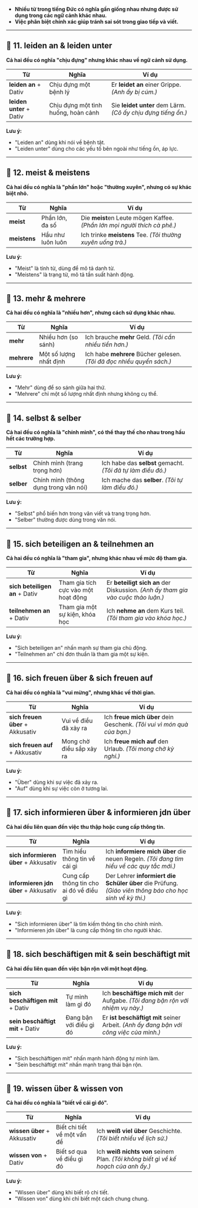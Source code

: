 
- **Nhiều từ trong tiếng Đức có nghĩa gần giống nhau nhưng được sử dụng trong các ngữ cảnh khác nhau.**  
- **Việc phân biệt chính xác giúp tránh sai sót trong giao tiếp và viết.**

---

## **📍 11. leiden an & leiden unter**

**Cả hai đều có nghĩa "chịu đựng" nhưng khác nhau về ngữ cảnh sử dụng.**

|**Từ**|**Nghĩa**|**Ví dụ**|
|---|---|---|
|**leiden an** + Dativ|Chịu đựng một bệnh lý|Er **leidet an** einer Grippe. _(Anh ấy bị cúm.)_|
|**leiden unter** + Dativ|Chịu đựng một tình huống, hoàn cảnh|Sie **leidet unter** dem Lärm. _(Cô ấy chịu đựng tiếng ồn.)_|

**Lưu ý:**  
  - "Leiden an" dùng khi nói về bệnh tật.  
  - "Leiden unter" dùng cho các yếu tố bên ngoài như tiếng ồn, áp lực.

---

## **📍 12. meist & meistens**

**Cả hai đều có nghĩa là "phần lớn" hoặc "thường xuyên", nhưng có sự khác biệt nhỏ.**

|**Từ**|**Nghĩa**|**Ví dụ**|
|---|---|---|
|**meist**|Phần lớn, đa số|Die **meist**en Leute mögen Kaffee. _(Phần lớn mọi người thích cà phê.)_|
|**meistens**|Hầu như luôn luôn|Ich trinke **meistens** Tee. _(Tôi thường xuyên uống trà.)_|

**Lưu ý:**  
  - "Meist" là tính từ, dùng để mô tả danh từ.  
  - "Meistens" là trạng từ, mô tả tần suất hành động.

---

## **📍 13. mehr & mehrere**

**Cả hai đều có nghĩa là "nhiều hơn", nhưng cách sử dụng khác nhau.**

|**Từ**|**Nghĩa**|**Ví dụ**|
|---|---|---|
|**mehr**|Nhiều hơn (so sánh)|Ich brauche **mehr** Geld. _(Tôi cần nhiều tiền hơn.)_|
|**mehrere**|Một số lượng nhất định|Ich habe **mehrere** Bücher gelesen. _(Tôi đã đọc nhiều quyển sách.)_|

**Lưu ý:**  
  - "Mehr" dùng để so sánh giữa hai thứ.  
  - "Mehrere" chỉ một số lượng nhất định nhưng không cụ thể.

---

## **📍 14. selbst & selber**

**Cả hai đều có nghĩa là "chính mình", có thể thay thế cho nhau trong hầu hết các trường hợp.**

|**Từ**|**Nghĩa**|**Ví dụ**|
|---|---|---|
|**selbst**|Chính mình (trang trọng hơn)|Ich habe das **selbst** gemacht. _(Tôi đã tự làm điều đó.)_|
|**selber**|Chính mình (thông dụng trong văn nói)|Ich mache das **selber**. _(Tôi tự làm điều đó.)_|

**Lưu ý:**  
  - "Selbst" phổ biến hơn trong văn viết và trang trọng hơn.  
  - "Selber" thường được dùng trong văn nói.

---

## **📍 15. sich beteiligen an & teilnehmen an**

**Cả hai đều có nghĩa là "tham gia", nhưng khác nhau về mức độ tham gia.**

|**Từ**|**Nghĩa**|**Ví dụ**|
|---|---|---|
|**sich beteiligen an** + Dativ|Tham gia tích cực vào một hoạt động|Er **beteiligt sich an** der Diskussion. _(Anh ấy tham gia vào cuộc thảo luận.)_|
|**teilnehmen an** + Dativ|Tham gia một sự kiện, khóa học|Ich **nehme an** dem Kurs teil. _(Tôi tham gia vào khóa học.)_|

**Lưu ý:**  
  - "Sich beteiligen an" nhấn mạnh sự tham gia chủ động.  
  - "Teilnehmen an" chỉ đơn thuần là tham gia một sự kiện.

---

## **📍 16. sich freuen über & sich freuen auf**

**Cả hai đều có nghĩa là "vui mừng", nhưng khác về thời gian.**

|**Từ**|**Nghĩa**|**Ví dụ**|
|---|---|---|
|**sich freuen über** + Akkusativ|Vui về điều đã xảy ra|Ich **freue mich über** dein Geschenk. _(Tôi vui vì món quà của bạn.)_|
|**sich freuen auf** + Akkusativ|Mong chờ điều sắp xảy ra|Ich **freue mich auf** den Urlaub. _(Tôi mong chờ kỳ nghỉ.)_|

**Lưu ý:**  
  - "Über" dùng khi sự việc đã xảy ra.  
  - "Auf" dùng khi sự việc còn ở tương lai.

---

## **📍 17. sich informieren über & informieren jdn über**

**Cả hai đều liên quan đến việc thu thập hoặc cung cấp thông tin.**

|**Từ**|**Nghĩa**|**Ví dụ**|
|---|---|---|
|**sich informieren über** + Akkusativ|Tìm hiểu thông tin về cái gì|Ich **informiere mich über** die neuen Regeln. _(Tôi đang tìm hiểu về các quy tắc mới.)_|
|**informieren jdn über** + Akkusativ|Cung cấp thông tin cho ai đó về điều gì|Der Lehrer **informiert die Schüler über** die Prüfung. _(Giáo viên thông báo cho học sinh về kỳ thi.)_|

**Lưu ý:**  
  - "Sich informieren über" là tìm kiếm thông tin cho chính mình.  
  - "Informieren jdn über" là cung cấp thông tin cho người khác.

---

## **📍 18. sich beschäftigen mit & sein beschäftigt mit**

**Cả hai đều liên quan đến việc bận rộn với một hoạt động.**

|**Từ**|**Nghĩa**|**Ví dụ**|
|---|---|---|
|**sich beschäftigen mit** + Dativ|Tự mình làm gì đó|Ich **beschäftige mich mit** der Aufgabe. _(Tôi đang bận rộn với nhiệm vụ này.)_|
|**sein beschäftigt mit** + Dativ|Đang bận với điều gì đó|Er **ist beschäftigt mit** seiner Arbeit. _(Anh ấy đang bận với công việc của mình.)_|

**Lưu ý:**  
  - "Sich beschäftigen mit" nhấn mạnh hành động tự mình làm.  
  - "Sein beschäftigt mit" nhấn mạnh trạng thái bận rộn.

---

## **📍 19. wissen über & wissen von**

**Cả hai đều có nghĩa là "biết về cái gì đó".**

|**Từ**|**Nghĩa**|**Ví dụ**|
|---|---|---|
|**wissen über** + Akkusativ|Biết chi tiết về một vấn đề|Ich **weiß viel über** Geschichte. _(Tôi biết nhiều về lịch sử.)_|
|**wissen von** + Dativ|Biết sơ qua về điều gì đó|Ich **weiß nichts von** seinem Plan. _(Tôi không biết gì về kế hoạch của anh ấy.)_|

**Lưu ý:**  
  - "Wissen über" dùng khi biết rõ chi tiết.  
- "Wissen von" dùng khi chỉ biết một cách chung chung.